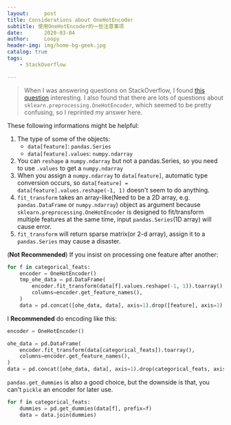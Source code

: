 ```yaml
---
layout:     post
title: Considerations about OneHotEncoder
subtitle: 使用OneHotEncoder的一些注意事项
date:       2020-03-04
author:     Loopy
header-img: img/home-bg-geek.jpg
catalog: true
tags:
    - StackOverflow

---
```


> When I was answering questions on StackOverflow, I found [this question](https://stackoverflow.com/questions/60516821/python-one-hot-encoder-pandasarray-object-has-no-attribute-reshape) interesting. I also found that there are lots of questions about `sklearn.preprocessing.OneHotEncoder`, which seemed to be pretty confusing, so I reprinted my answer here.


These following informations might be helpful:

1. The type of some of the objects:
    - `data[feature]`: `pandas.Series`
    - `data[feature].values`: `numpy.ndarray`
2. You can `reshape` a `numpy.ndarray` but not a pandas.Series, so you need to use `.values` to get a `numpy.ndarray`
3. When you assign a `numpy.ndarray` to `data[feature]`, automatic type conversion occurs, so `data[feature] = data[feature].values.reshape(-1, 1)` doesn't seem to do anything.
4. `fit_transform` takes an array-like(Need to be a 2D array, e.g. `pandas.DataFrame` or `numpy.ndarray`) object as argument because `sklearn.preprocessing.OneHotEncoder` is designed to fit/transform multiple features at the same time, input `pandas.Series`(1D array) will cause error.
5. `fit_transform` will return sparse matrix(or 2-d array), assign it to a `pandas.Series` may cause a disaster.

(**Not Recommended**) If you insist on processing one feature after another:
```python
for f in categorical_feats:
    encoder = OneHotEncoder()
    tmp_ohe_data = pd.DataFrame(
        encoder.fit_transform(data[f].values.reshape(-1, 1)).toarray(),
        columns=encoder.get_feature_names(),
    )
    data = pd.concat([ohe_data, data], axis=1).drop([feature], axis=1)
```

I **Recommended** do encoding like this:
```python
encoder = OneHotEncoder()

ohe_data = pd.DataFrame(
    encoder.fit_transform(data[categorical_feats]).toarray(),
    columns=encoder.get_feature_names(),
)
data = pd.concat([ohe_data, data], axis=1).drop(categorical_feats, axis=1)
```

`pandas.get_dummies` is also a good choice, but the downside is that, you can't `pickle` an encoder for later use.

```python
for f in categorical_feats:
    dummies = pd.get_dummies(data[f], prefix=f)
    data = data.join(dummies)
```